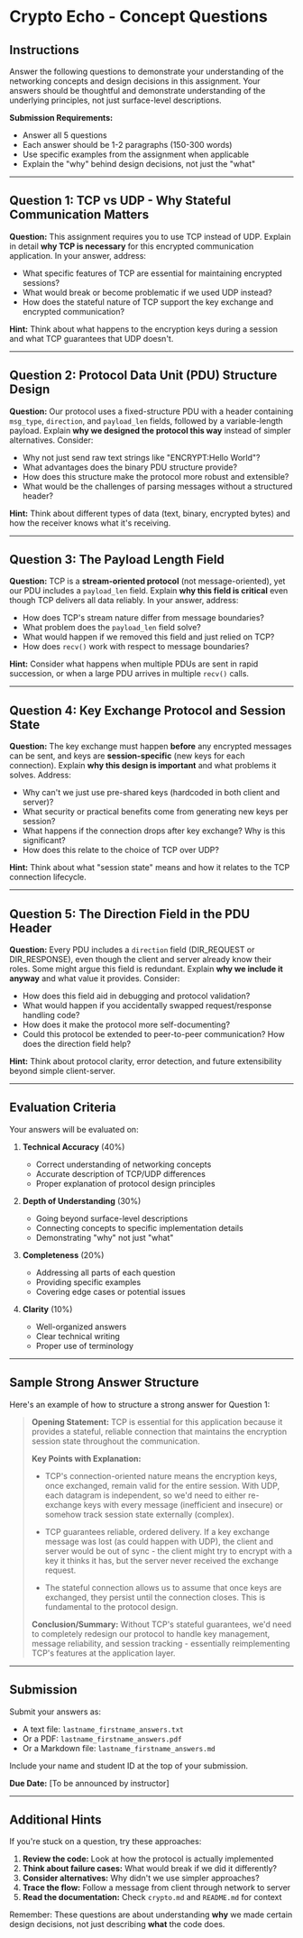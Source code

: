 # Crypto Echo - Concept Questions

## Instructions

Answer the following questions to demonstrate your understanding of the networking concepts and design decisions in this assignment. Your answers should be thoughtful and demonstrate understanding of the underlying principles, not just surface-level descriptions.

**Submission Requirements:**
- Answer all 5 questions
- Each answer should be 1-2 paragraphs (150-300 words)
- Use specific examples from the assignment when applicable
- Explain the "why" behind design decisions, not just the "what"

---

## Question 1: TCP vs UDP - Why Stateful Communication Matters

**Question:**
This assignment requires you to use TCP instead of UDP. Explain in detail **why TCP is necessary** for this encrypted communication application. In your answer, address:
- What specific features of TCP are essential for maintaining encrypted sessions?
- What would break or become problematic if we used UDP instead?
- How does the stateful nature of TCP support the key exchange and encrypted communication?

**Hint:** Think about what happens to the encryption keys during a session and what TCP guarantees that UDP doesn't.

---

## Question 2: Protocol Data Unit (PDU) Structure Design

**Question:**
Our protocol uses a fixed-structure PDU with a header containing `msg_type`, `direction`, and `payload_len` fields, followed by a variable-length payload. Explain **why we designed the protocol this way** instead of simpler alternatives. Consider:
- Why not just send raw text strings like "ENCRYPT:Hello World"?
- What advantages does the binary PDU structure provide?
- How does this structure make the protocol more robust and extensible?
- What would be the challenges of parsing messages without a structured header?

**Hint:** Think about different types of data (text, binary, encrypted bytes) and how the receiver knows what it's receiving.

---

## Question 3: The Payload Length Field

**Question:**
TCP is a **stream-oriented protocol** (not message-oriented), yet our PDU includes a `payload_len` field. Explain **why this field is critical** even though TCP delivers all data reliably. In your answer, address:
- How does TCP's stream nature differ from message boundaries?
- What problem does the `payload_len` field solve?
- What would happen if we removed this field and just relied on TCP?
- How does `recv()` work with respect to message boundaries?

**Hint:** Consider what happens when multiple PDUs are sent in rapid succession, or when a large PDU arrives in multiple `recv()` calls.

---

## Question 4: Key Exchange Protocol and Session State

**Question:**
The key exchange must happen **before** any encrypted messages can be sent, and keys are **session-specific** (new keys for each connection). Explain **why this design is important** and what problems it solves. Address:
- Why can't we just use pre-shared keys (hardcoded in both client and server)?
- What security or practical benefits come from generating new keys per session?
- What happens if the connection drops after key exchange? Why is this significant?
- How does this relate to the choice of TCP over UDP?

**Hint:** Think about what "session state" means and how it relates to the TCP connection lifecycle.

---

## Question 5: The Direction Field in the PDU Header

**Question:**
Every PDU includes a `direction` field (DIR_REQUEST or DIR_RESPONSE), even though the client and server already know their roles. Some might argue this field is redundant. Explain **why we include it anyway** and what value it provides. Consider:
- How does this field aid in debugging and protocol validation?
- What would happen if you accidentally swapped request/response handling code?
- How does it make the protocol more self-documenting?
- Could this protocol be extended to peer-to-peer communication? How does the direction field help?

**Hint:** Think about protocol clarity, error detection, and future extensibility beyond simple client-server.

---

## Evaluation Criteria

Your answers will be evaluated on:

1. **Technical Accuracy** (40%)
   - Correct understanding of networking concepts
   - Accurate description of TCP/UDP differences
   - Proper explanation of protocol design principles

2. **Depth of Understanding** (30%)
   - Going beyond surface-level descriptions
   - Connecting concepts to specific implementation details
   - Demonstrating "why" not just "what"

3. **Completeness** (20%)
   - Addressing all parts of each question
   - Providing specific examples
   - Covering edge cases or potential issues

4. **Clarity** (10%)
   - Well-organized answers
   - Clear technical writing
   - Proper use of terminology

---

## Sample Strong Answer Structure

Here's an example of how to structure a strong answer for Question 1:

> **Opening Statement:** TCP is essential for this application because it provides a stateful, 
> reliable connection that maintains the encryption session state throughout the communication.
>
> **Key Points with Explanation:**
> - TCP's connection-oriented nature means the encryption keys, once exchanged, remain valid 
>   for the entire session. With UDP, each datagram is independent, so we'd need to either 
>   re-exchange keys with every message (inefficient and insecure) or somehow track session 
>   state externally (complex).
>
> - TCP guarantees reliable, ordered delivery. If a key exchange message was lost (as could 
>   happen with UDP), the client and server would be out of sync - the client might try to 
>   encrypt with a key it thinks it has, but the server never received the exchange request.
>
> - The stateful connection allows us to assume that once keys are exchanged, they persist 
>   until the connection closes. This is fundamental to the protocol design.
>
> **Conclusion/Summary:** Without TCP's stateful guarantees, we'd need to completely redesign 
> our protocol to handle key management, message reliability, and session tracking - essentially 
> reimplementing TCP's features at the application layer.

---

## Submission

Submit your answers as:
- A text file: `lastname_firstname_answers.txt`
- Or a PDF: `lastname_firstname_answers.pdf`
- Or a Markdown file: `lastname_firstname_answers.md`

Include your name and student ID at the top of your submission.

**Due Date:** [To be announced by instructor]

---

## Additional Hints

If you're stuck on a question, try these approaches:

1. **Review the code:** Look at how the protocol is actually implemented
2. **Think about failure cases:** What would break if we did it differently?
3. **Consider alternatives:** Why didn't we use simpler approaches?
4. **Trace the flow:** Follow a message from client through network to server
5. **Read the documentation:** Check `crypto.md` and `README.md` for context

Remember: These questions are about understanding **why** we made certain design decisions, not just describing **what** the code does.

